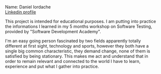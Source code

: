 Name: Daniel Iordache  
[Linkedin profile](https://www.linkedin.com/in/daniel-iordache-638609104/)
  
This project is intended for educational purposes. I am putting into practice the informations I learned in my 5 months workshop on Software Testing, provided by "Software Development Academy".  

I'm an easy going person fascinated by two fields apparently totally different at first sight, technology and sports, however they both have a single big common characteristic, they demand change, none of them is satisfied by being stationary. This makes me act and understand that in order to remain relevant and connected to the world I have to learn, experience and put what I gather into practice.
